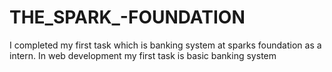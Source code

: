 # THE_SPARK_-FOUNDATION
I  completed my first  task which is banking system at sparks foundation as a intern. In web development my first task is basic banking system
